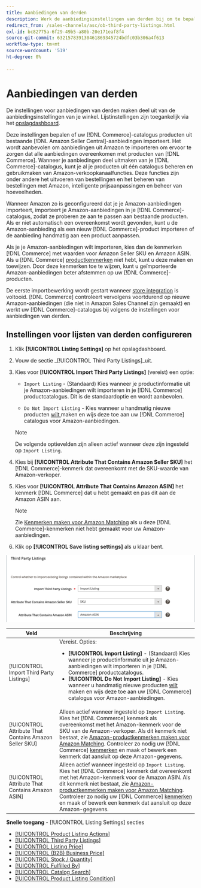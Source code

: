 ```yaml
---
title: Aanbiedingen van derden
description: Werk de aanbiedingsinstellingen van derden bij om te bepalen of in de handelscatalogus producten uit je bestaande Amazon Seller Central-aanbiedingen worden geïmporteerd.
redirect_from: /sales-channels/asc/ob-third-party-listings.html
exl-id: bc82775a-6f29-49b5-a80b-20e171eaf8f4
source-git-commit: 632157839130461869345724bdfc03b306a4f613
workflow-type: tm+mt
source-wordcount: '519'
ht-degree: 0%

---
```


# Aanbiedingen van derden

De instellingen voor aanbiedingen van derden maken deel uit van de aanbiedingsinstellingen van je winkel. Lijstinstellingen zijn toegankelijk via het [opslagdashboard](./amazon-store-dashboard.md).

Deze instellingen bepalen of uw [!DNL Commerce]-catalogus producten uit bestaande [!DNL Amazon Seller Central]-aanbiedingen importeert. Het wordt aanbevolen om aanbiedingen uit Amazon te importeren om ervoor te zorgen dat alle aanbiedingen overeenkomen met producten van [!DNL Commerce]. Wanneer je aanbiedingen deel uitmaken van je [!DNL Commerce]-catalogus, kunt je al je producten uit één catalogus beheren en gebruikmaken van Amazon-verkoopkanaalfuncties. Deze functies zijn onder andere het uitvoeren van bestellingen en het beheren van bestellingen met Amazon, intelligente prijsaanpassingen en beheer van hoeveelheden.

Wanneer Amazon zo is geconfigureerd dat je je Amazon-aanbiedingen importeert, importeert je Amazon-aanbiedingen in je [!DNL Commerce]-catalogus, zodat ze proberen ze aan te passen aan bestaande producten. Als er niet automatisch een overeenkomst wordt gevonden, kunt u de Amazon-aanbieding als een nieuw [!DNL Commerce]-product importeren of de aanbieding handmatig aan een product aanpassen.

Als je je Amazon-aanbiedingen wilt importeren, kies dan de kenmerken [!DNL Commerce] met waarden voor Amazon Seller SKU en Amazon ASIN. Als u [!DNL Commerce] [productkenmerken](./ob-creating-magento-attributes.md) niet hebt, kunt u deze maken en toewijzen. Door deze kenmerken toe te wijzen, kunt u geïmporteerde Amazon-aanbiedingen beter afstemmen op uw [!DNL Commerce]-producten.

De eerste importbewerking wordt gestart wanneer [store integration](./store-integration.md) is voltooid. [!DNL Commerce] controleert vervolgens voortdurend op nieuwe Amazon-aanbiedingen (die niet in Amazon Sales Channel zijn gemaakt) en werkt uw [!DNL Commerce]-catalogus bij volgens de instellingen voor aanbiedingen van derden.

## Instellingen voor lijsten van derden configureren

1. Klik **[!UICONTROL Listing Settings]** op het opslagdashboard.

1. Vouw de sectie _[!UICONTROL Third Party Listings]_uit.

1. Kies voor **[!UICONTROL Import Third Party Listings]** (vereist) een optie:

   - `Import Listing` - (Standaard) Kies wanneer je productinformatie uit je Amazon-aanbiedingen wilt importeren in je  [!DNL Commerce] productcatalogus. Dit is de standaardoptie en wordt aanbevolen.

   - `Do Not Import Listing` - Kies wanneer u handmatig nieuwe producten [ wilt ](https://docs.magento.com/user-guide/catalog/products.html)maken en wijs deze toe aan uw  [!DNL Commerce] catalogus voor Amazon-aanbiedingen.
   >[!NOTE]
   >De volgende optievelden zijn alleen actief wanneer deze zijn ingesteld op `Import Listing`.

1. Kies bij **[!UICONTROL Attribute That Contains Amazon Seller SKU]** het [!DNL Commerce]-kenmerk dat overeenkomt met de SKU-waarde van Amazon-verkoper.

1. Kies voor **[!UICONTROL Attribute That Contains Amazon ASIN]** het kenmerk [!DNL Commerce] dat u hebt gemaakt en pas dit aan de Amazon ASIN aan.

   >[!NOTE]
   >Zie [Kenmerken maken voor Amazon Matching](./ob-creating-magento-attributes.md) als u deze [!DNL Commerce]-kenmerken niet hebt gemaakt voor uw Amazon-aanbiedingen.

1. Klik op **[!UICONTROL Save listing settings]** als u klaar bent.

![Aanbiedingen van derden](assets/amazon-third-party-listings.png)

| Veld | Beschrijving |
|---|---|
| [!UICONTROL Import Third Party Listings] | Vereist. Opties:<ul><li>**[!UICONTROL Import Listing]** - (Standaard) Kies wanneer je productinformatie uit je Amazon-aanbiedingen wilt importeren in je  [!DNL Commerce] productcatalogus. </li><li>**[!UICONTROL Do Not Import Listing]** - Kies wanneer u handmatig nieuwe producten [ wilt ](https://docs.magento.com/user-guide/catalog/products.html)maken en wijs deze toe aan uw  [!DNL Commerce] catalogus voor Amazon-aanbiedingen.</li></ul> |
| [!UICONTROL Attribute That Contains Amazon Seller SKU] | Alleen actief wanneer ingesteld op `Import Listing`.<br>Kies het  [!DNL Commerce] kenmerk als overeenkomst met het Amazon-kenmerk voor de SKU van de Amazon-verkoper. Als dit kenmerk niet bestaat, zie [Amazon-productkenmerken maken voor Amazon Matching](./ob-creating-magento-attributes.md). Controleer zo nodig uw [!DNL Commerce] [kenmerken](./managing-attributes.md) en maak of bewerk een kenmerk dat aansluit op deze Amazon-gegevens. |
| [!UICONTROL Attribute That Contains Amazon ASIN] | Alleen actief wanneer ingesteld op `Import Listing`.<br>Kies het  [!DNL Commerce] kenmerk dat overeenkomt met het Amazon-kenmerk voor de Amazon ASIN. Als dit kenmerk niet bestaat, zie [Amazon-productkenmerken maken voor Amazon Matching](./ob-creating-magento-attributes.md). Controleer zo nodig uw [!DNL Commerce] [kenmerken](./managing-attributes.md) en maak of bewerk een kenmerk dat aansluit op deze Amazon-gegevens. |

**Snelle toegang**  -  [!UICONTROL Listing Settings] secties

- [[!UICONTROL Product Listing Actions]](./product-listing-actions.md)
- [[!UICONTROL Third Party Listings]](./third-party-listing-settings.md)
- [[!UICONTROL Listing Price]](./listing-price.md)
- [[!UICONTROL (B2B) Business Price]](./business-pricing.md)
- [[!UICONTROL Stock / Quantity]](./stock-quantity.md)
- [[!UICONTROL Fulfilled By]](./fulfilled-by.md)
- [[!UICONTROL Catalog Search]](./catalog-search.md)
- [[!UICONTROL Product Listing Condition]](./product-listing-condition.md)
